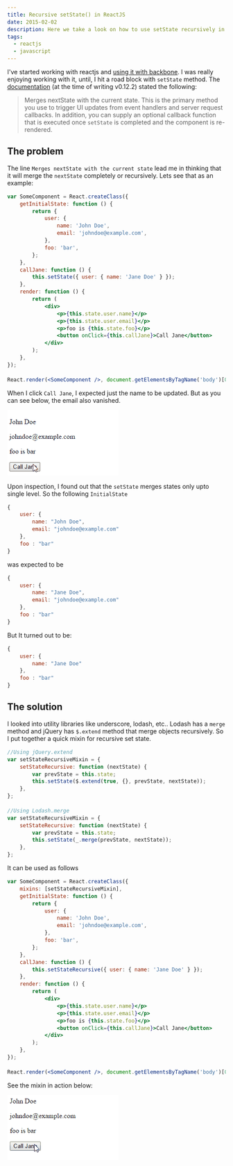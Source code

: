 ```yaml
---
title: Recursive setState() in ReactJS
date: 2015-02-02
description: Here we take a look on how to use setState recursively in reactjs
tags:
  - reactjs
  - javascript
---
```


I've started working with reactjs and [using it with backbone](http://vkbansal.me/blog/using-react-with-backbone). I was really enjoying working with it, until, I hit a road block with `setState` method. The [documentation](http://facebook.github.io/react/docs/component-api.html#setstate) (at the time of writing v0.12.2) stated the following:

> Merges nextState with the current state. This is the primary method you use to trigger UI updates from event handlers and server request callbacks. In addition, you can supply an optional callback function that is executed once `setState` is completed and the component is re-rendered.

## The problem

The line `Merges nextState with the current state` lead me in thinking that it will merge the `nextState` completely or recursively. Lets see that as an example:

```jsx
var SomeComponent = React.createClass({
	getInitialState: function () {
		return {
			user: {
				name: 'John Doe',
				email: 'johndoe@example.com',
			},
			foo: 'bar',
		};
	},
	callJane: function () {
		this.setState({ user: { name: 'Jane Doe' } });
	},
	render: function () {
		return (
			<div>
				<p>{this.state.user.name}</p>
				<p>{this.state.user.email}</p>
				<p>foo is {this.state.foo}</p>
				<button onClick={this.callJane}>Call Jane</button>
			</div>
		);
	},
});

React.render(<SomeComponent />, document.getElementsByTagName('body')[0]);
```

When I click `Call Jane`, I expected just the name to be updated. But as you can see below, the email also vanished.

![Non-recursive Merge in ReactJS](./images/react-non-recursive-merge.gif)

Upon inspection, I found out that the `setState` merges states only upto single level. So the following `InitialState`

```js
{
    user: {
        name: "John Doe",
        email: "johndoe@example.com"
    },
    foo : "bar"
}
```

was expected to be

```js
{
    user: {
        name: "Jane Doe",
        email: "johndoe@example.com"
    },
    foo : "bar"
}
```

But It turned out to be:

```js
{
    user: {
        name: "Jane Doe"
    },
    foo : "bar"
}
```

## The solution

I looked into utility libraries like underscore, lodash, etc.. Lodash has a `merge` method and jQuery has `$.extend` method that merge objects recursively. So I put together a quick mixin for recursive set state.

```js
//Using jQuery.extend
var setStateRecursiveMixin = {
	setStateRecursive: function (nextState) {
		var prevState = this.state;
		this.setState($.extend(true, {}, prevState, nextState));
	},
};

//Using Lodash.merge
var setStateRecursiveMixin = {
	setStateRecursive: function (nextState) {
		var prevState = this.state;
		this.setState(_.merge(prevState, nextState));
	},
};
```

It can be used as follows

```jsx
var SomeComponent = React.createClass({
	mixins: [setStateRecursiveMixin],
	getInitialState: function () {
		return {
			user: {
				name: 'John Doe',
				email: 'johndoe@example.com',
			},
			foo: 'bar',
		};
	},
	callJane: function () {
		this.setStateRecursive({ user: { name: 'Jane Doe' } });
	},
	render: function () {
		return (
			<div>
				<p>{this.state.user.name}</p>
				<p>{this.state.user.email}</p>
				<p>foo is {this.state.foo}</p>
				<button onClick={this.callJane}>Call Jane</button>
			</div>
		);
	},
});

React.render(<SomeComponent />, document.getElementsByTagName('body')[0]);
```

See the mixin in action below:

![Recursive Merge in ReactJS](./images/react-recursive-merge.gif)
